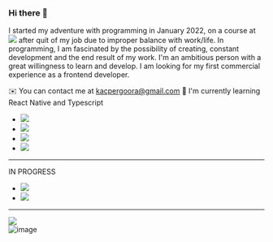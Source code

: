 ### Hi there 👋
I started my adventure with programming in January 2022, on a course at <img src='https://img.shields.io/badge/Udemy-EC5252?style=for-the-badge&logo=Udemy&logoColor=white'/> after quit of my job due to improper balance with work/life. In programming, I am fascinated by the possibility of creating, constant development and the end result of my work. I'm an ambitious person with a great willingness to learn and develop. I am looking for my first commercial experience as a frontend developer.

✉️ You can contact me at kacpergoora@gmail.com
🧠 I'm currently learning  React  Native and Typescript
<ul>
	<li><a href="https://developer.mozilla.org/en-US/docs/Web/JavaScript"><img src='https://img.shields.io/badge/JavaScript-323330?style=for-the-badge&logo=javascript&logoColor=F7DF1E'></img></a></li>
	<li><a href="https://developer.mozilla.org/en-US/docs/Web/html"><img src='https://img.shields.io/badge/HTML5-E34F26?style=for-the-badge&logo=html5&logoColor=white'></img></a></li>
	<li><a href='https://developer.mozilla.org/en-US/docs/Web/css'><img src='https://img.shields.io/badge/css3-%231572B6.svg?style=for-the-badge&logo=css3&logoColor=white'/><a/></li>
	<li><a href='https://reactjs.org/'><img src='https://img.shields.io/badge/react-%2320232a.svg?style=for-the-badge&logo=react&logoColor=%2361DAFB'/></a></li>
	</ul>

___________________________________
IN PROGRESS
<ul>
	<li><img src='https://img.shields.io/badge/react_native-%2320232a.svg?style=for-the-badge&logo=react&logoColor=%2361DAFB'/></li>
	<li><img src='https://img.shields.io/badge/typescript-%23007ACC.svg?style=for-the-badge&logo=typescript&logoColor=white'/></li>
	</ul>
	
___________________________________
![](https://komarev.com/ghpvc/?username=kacpergora)</br>
![image](https://github-readme-stats.vercel.app/api/top-langs/?username=kacpergora&layout=compact&langs_count=8&hide_border=true&title_color=000000&icon_color=000000&text_color=000000&bg_color=ffffff)

